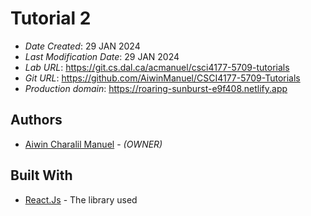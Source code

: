 
# Tutorial 2


* *Date Created*: 29 JAN 2024
* *Last Modification Date*: 29 JAN 2024
* *Lab URL*: https://git.cs.dal.ca/acmanuel/csci4177-5709-tutorials
* *Git URL*: https://github.com/AiwinManuel/CSCI4177-5709-Tutorials
* *Production domain*: https://roaring-sunburst-e9f408.netlify.app


## Authors

* [Aiwin Charalil Manuel](aw380590@dal.ca) - *(OWNER)*



## Built With

* [React.Js](https://react.dev/learn) - The  library used
